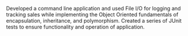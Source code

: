 Developed a command line application and used File I/O for logging and tracking sales while implementing the Object Oriented fundamentals of encapsulation, inheritance, and polymorphism. Created a series of JUnit tests to ensure functionality and operation of application.
